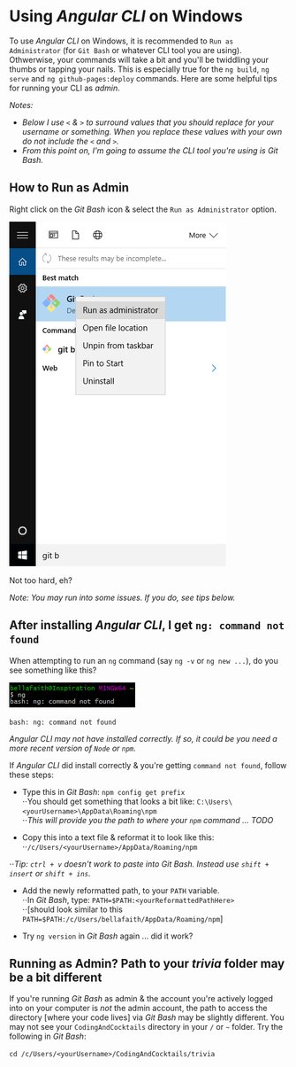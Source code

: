 # Using _Angular CLI_ on Windows

To use _Angular CLI_ on Windows, it is recommended to `Run as Administrator` (for `Git Bash` or whatever CLI tool you are using). Othwerwise, your commands will take a bit and you'll be twiddling your thumbs or tapping your nails. This is especially true for the `ng build`, `ng serve` and `ng github-pages:deploy` commands. Here are some helpful tips for running your CLI as _admin_.

*Notes:*
- _Below I use `<` & `>` to surround values that you should replace for your username or something. When you replace these values with your own *do not include* the `<` and `>`._
- _From this point on, I'm going to assume the CLI tool you're using is *Git Bash*._

## How to Run as Admin

Right click on the _Git Bash_ icon & select the `Run as Administrator` option.

![Run Git Bash as Administrator](run-as-admin.png)

Not too hard, eh?

_Note: You may run into some issues. If you do, see tips below._

## After installing _Angular CLI_, I get `ng: command not found`

When attempting to run an `ng` command (say `ng -v` or `ng new ...`), do you see something like this?

![ng command not found](command-not-found.png)

`bash: ng: command not found`

_Angular CLI may not have installed correctly. If so, it could be you need a more recent version of `Node` or `npm`._

If _Angular CLI_ did install correctly & you're getting `command not found`, follow these steps:

- Type this in _Git Bash_: `npm config get prefix`  
⋅⋅You should get something that looks a bit like: `C:\Users\<yourUsername>\AppData\Roaming\npm`  
⋅⋅_This will provide you the path to where your `npm` command ... TODO_

- Copy this into a text file & reformat it to look like this:  
⋅⋅`/c/Users/<yourUsername>/AppData/Roaming/npm`

⋅⋅_*Tip*: `ctrl + v` doesn't work to paste into *Git Bash*. Instead use `shift + insert` or `shift + ins`._

- Add the newly reformatted path, to your `PATH` variable.  
⋅⋅In _Git Bash_, type: `PATH=$PATH:<yourReformattedPathHere>`  
⋅⋅[should look similar to this `PATH=$PATH:/c/Users/bellafaith/AppData/Roaming/npm`]

- Try `ng version` in _Git Bash_ again ... did it work?

## Running as Admin? Path to your *trivia* folder may be a bit different

If you're running _Git Bash_ as admin & the account you're actively logged into on your computer is *not* the admin account, the path to access the directory [where your code lives] via _Git Bash_ may be slightly different. You may not see your `CodingAndCocktails` directory in your `/` or `~` folder. Try the following in _Git Bash_:

`cd /c/Users/<yourUsername>/CodingAndCocktails/trivia`
